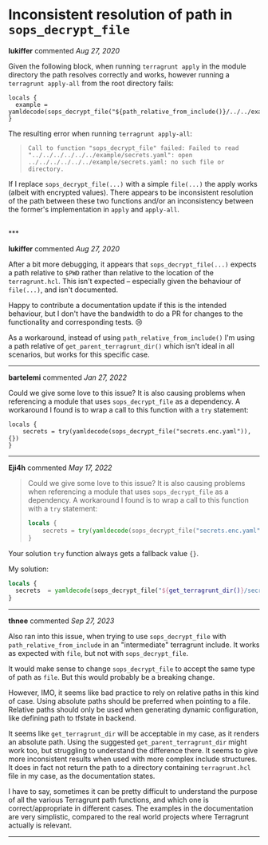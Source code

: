 # Inconsistent resolution of path in `sops_decrypt_file`

**lukiffer** commented *Aug 27, 2020*

Given the following block, when running `terragrunt apply` in the module directory the path resolves correctly and works, however running a `terragrunt apply-all` from the root directory fails:

```hcl
locals {
  example = yamldecode(sops_decrypt_file("${path_relative_from_include()}/../../example/secrets.yaml"))
}
```

The resulting error when running `terragrunt apply-all`:

> `Call to function "sops_decrypt_file" failed: Failed to read "../../../../../../example/secrets.yaml": open ../../../../../../example/secrets.yaml: no such file or directory.`

If I replace `sops_decrypt_file(...)` with a simple `file(...)` the apply works (albeit with encrypted values). There appears to be inconsistent resolution of the path between these two functions and/or an inconsistency between the former's implementation in `apply` and `apply-all`.



<br />
***


**lukiffer** commented *Aug 27, 2020*

After a bit more debugging, it appears that `sops_decrypt_file(...)` expects a path relative to `$PWD` rather than relative to the location of the `terragrunt.hcl`. This isn't expected – especially given the behaviour of `file(...)`, and isn't documented.

Happy to contribute a documentation update if this is the intended behaviour, but I don't have the bandwidth to do a PR for changes to the functionality and corresponding tests. 😢 

As a workaround, instead of using `path_relative_from_include()` I'm using a path relative of `get_parent_terragrunt_dir()` which isn't ideal in all scenarios, but works for this specific case.
***

**bartelemi** commented *Jan 27, 2022*

Could we give some love to this issue? It is also causing problems when referencing a module that uses `sops_decrypt_file` as a dependency. A workaround I found is to wrap a call to this function with a `try` statement:
```hcl
locals {
    secrets = try(yamldecode(sops_decrypt_file("secrets.enc.yaml")), {})
}
```
***

**Eji4h** commented *May 17, 2022*

> Could we give some love to this issue? It is also causing problems when referencing a module that uses `sops_decrypt_file` as a dependency. A workaround I found is to wrap a call to this function with a `try` statement:
> 
> ```terraform
> locals {
>     secrets = try(yamldecode(sops_decrypt_file("secrets.enc.yaml")), {})
> }
> ```

Your solution `try` function always gets a fallback value `{}`.

My solution:
```terraform
locals {
  secrets  = yamldecode(sops_decrypt_file("${get_terragrunt_dir()}/secrets.enc.yaml"))
}
```
***

**thnee** commented *Sep 27, 2023*

Also ran into this issue, when trying to use `sops_decrypt_file` with `path_relative_from_include` in an "intermediate" terragrunt include.
It works as expected with `file`, but not with `sops_decrypt_file`.

It would make sense to change `sops_decrypt_file` to accept the same type of path as `file`.
But this would probably be a breaking change.

However, IMO, it seems like bad practice to rely on relative paths in this kind of case.
Using absolute paths should be preferred when pointing to a file.
Relative paths should only be used when generating dynamic configuration, like defining path to tfstate in backend.

It seems like `get_terragrunt_dir` will be acceptable in my case, as it renders an absolute path. Using the suggested `get_parent_terragrunt_dir` might work too, but struggling to understand the difference there. It seems to give more inconsistent results when used with more complex include structures. It does in fact not return the path to a directory containing `terragrunt.hcl` file in my case, as the documentation states.

I have to say, sometimes it can be pretty difficult to understand the purpose of all the various Terragrunt path functions, and which one is correct/appropriate in different cases. The examples in the documentation are very simplistic, compared to the real world projects where Terragrunt actually is relevant.

***

